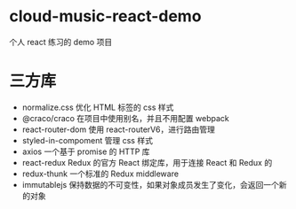 # cloud-music-react-demo

个人 react 练习的 demo 项目

# 三方库

- normalize.css 优化 HTML 标签的 css 样式
- @craco/craco 在项目中使用别名，并且不用配置 webpack
- react-router-dom 使用 react-routerV6，进行路由管理
- styled-in-compoment 管理 css 样式
- axios 一个基于 promise 的 HTTP 库
- react-redux Redux 的官方 React 绑定库，用于连接 React 和 Redux 的
- redux-thunk 一个标准的 Redux middleware
- immutablejs 保持数据的不可变性，如果对象成员发生了变化，会返回一个新的对象
